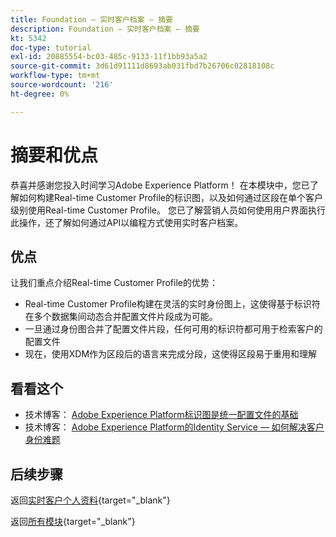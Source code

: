 ```yaml
---
title: Foundation — 实时客户档案 — 摘要
description: Foundation — 实时客户档案 — 摘要
kt: 5342
doc-type: tutorial
exl-id: 20885554-bc03-485c-9133-11f1bb93a5a2
source-git-commit: 3d61d91111d8693ab031fbd7b26706c02818108c
workflow-type: tm+mt
source-wordcount: '216'
ht-degree: 0%

---
```


# 摘要和优点

恭喜并感谢您投入时间学习Adobe Experience Platform！
在本模块中，您已了解如何构建Real-time Customer Profile的标识图，以及如何通过区段在单个客户级别使用Real-time Customer Profile。 您已了解营销人员如何使用用户界面执行此操作，还了解如何通过API以编程方式使用实时客户档案。

## 优点

让我们重点介绍Real-time Customer Profile的优势：

- Real-time Customer Profile构建在灵活的实时身份图上，这使得基于标识符在多个数据集间动态合并配置文件片段成为可能。
- 一旦通过身份图合并了配置文件片段，任何可用的标识符都可用于检索客户的配置文件
- 现在，使用XDM作为区段后的语言来完成分段，这使得区段易于重用和理解

## 看看这个

- 技术博客： [Adobe Experience Platform标识图是统一配置文件的基础](https://medium.com/adobetech/adobe-experience-platform-identity-graph-is-the-foundation-for-the-unified-profile-e8435d26dce7)
- 技术博客： [Adobe Experience Platform的Identity Service — 如何解决客户身份难题](https://medium.com/adobetech/adobe-experience-platforms-identity-service-how-to-solve-the-customer-identity-conundrum-f95e22d16ea9)

## 后续步骤

返回[实时客户个人资料](./real-time-customer-profile.md){target="_blank"}

返回[所有模块](./../../../../overview.md){target="_blank"}
